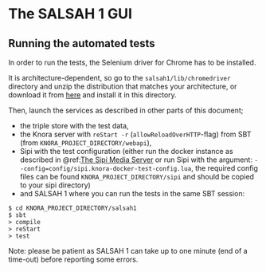 <!---
Copyright © 2015-2019 the contributors (see Contributors.md).

This file is part of Knora.

Knora is free software: you can redistribute it and/or modify
it under the terms of the GNU Affero General Public License as published
by the Free Software Foundation, either version 3 of the License, or
(at your option) any later version.

Knora is distributed in the hope that it will be useful,
but WITHOUT ANY WARRANTY; without even the implied warranty of
MERCHANTABILITY or FITNESS FOR A PARTICULAR PURPOSE.  See the
GNU Affero General Public License for more details.

You should have received a copy of the GNU Affero General Public
License along with Knora.  If not, see <http://www.gnu.org/licenses/>.
-->

# The SALSAH 1 GUI

## Running the automated tests

In order to run the tests, the Selenium driver for Chrome has to be
installed.

It is architecture-dependent, so go to the `salsah1/lib/chromedriver`
directory and unzip the distribution that matches your architecture, or
download it from
[here](https://sites.google.com/a/chromium.org/chromedriver/downloads)
and install it in this directory.

Then, launch the services as described in other parts of this document;
- the triple store with the test data,
- the Knora server with `reStart -r` (`allowReloadOverHTTP`-flag) from SBT (from ``KNORA_PROJECT_DIRECTORY/webapi``),
- Sipi with the test configuration (either run the docker instance as described in @ref:[The Sipi Media Server](../07-sipi/setup-sipi-for-knora.md) or run Sipi with the argument: `--config=config/sipi.knora-docker-test-config.lua`, the required config files can be found ``KNORA_PROJECT_DIRECTORY/sipi`` and should be copied to your sipi directory)
- and SALSAH 1 where you can run the tests in the same SBT session:

```
$ cd KNORA_PROJECT_DIRECTORY/salsah1
$ sbt
> compile
> reStart
> test
```

Note: please be patient as SALSAH 1 can take up to one minute (end of a
time-out) before reporting some errors.
